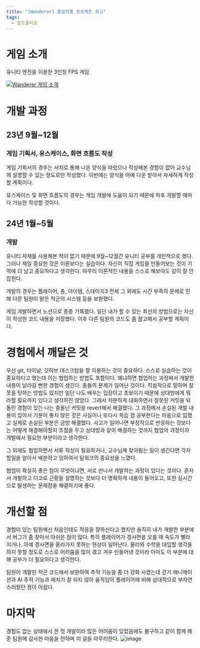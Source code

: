 ```yaml
---
title: "[Wanderer] 졸업작품 프로젝트 회고"
tags:
  - 포트폴리오
---
```


# 게임 소개
유니티 엔진을 이용한 3인칭 FPS 게임

[![Wanderer 게임 소개](https://img.youtube.com/vi/ID4E6PL9TLo/0.jpg)](https://www.youtube.com/watch?v=ID4E6PL9TLo)


# 개발 과정
## 23년 9월~12월
### 게임 기획서, 유스케이스, 화면 흐름도 작성

게임 기획서의 경우는 서치로 통해 나온 양식을 따랐으나 작성해본 경험이 없어 교수님께 설명할 수 있는 정도로만 작성했다. 
이번에는 양식을 아예 다운 받아서 자세하게 작성할 계획이다.

유스케이스 및 화면 흐름도의 경우는 게임 개발에 도움이 되기 때문에 차후 개발할 때마다 가능한 작성할 것이다.

## 24년 1월~5월
### 개발

유니티 자체를 사용해본 적이 없기 때문에 9월~12월간 유니티 공부를 개인적으로 했다.
그러나 제일 중요한 것은 이론보다는 실습이다. 
자신이 직접 게임을 만들어보는 것이 기억에 더 남고 중요하다고 생각한다.
아무리 이론적인 내용을 스스로 해보아도 감이 잘 안잡힌다.

개발의 경우는 플레이어, 총, 아이템, 스테이지3 전체 그 외에도 시간 부족의 문제로 인해 다른 팀원이 맡은 적군의 시스템 등을 보완했다.

게임 개발하면서 노션으로 종종 기록했다. 일단 내가 할 수 있는 최선의 방법으로는 자신이 작성한 코드 내용을 저장했다.
이후 다른 팀원의 코드도 좀 참고해서 공부할 계획이다.

# 경험에서 깨달은 것
우선 git, 터미널, 깃허브 데스크탑을 잘 이용하는 것이 중요하다.
스스로 실습하는 것이 중요하다고 했는데 이는 협업하는 방법도 포함이다.
왜냐하면 협업하는 과정에서 개발한 내용이 날라갈 뻔한 경험이 생긴다. 
충돌의 문제가 일어난 것이다.
직설적으로 말하며 잘못을 탓하는 방법도 있지만
일단 나도 배우는 입장이고 초보이기 때문에
상대방에게 뭐라할 필요까지 있다고 생각하진 않았다.
그래서 차분하게 대화하면서 잘못된 커밋을 되돌린 경험이 있는 나는 충돌난 커밋을 revert해서 해결했다.
그 과정에서 손실된 개발 내용이 있어서 기분이 좋지 않은 것은 사실이나
또다시 복습 겸 공부한다는 마음으로 임했고 실제로 손실된 부분은 금방 해결했다.
사고가 일어나면 부정적으로 반응하는 것보다는 어떻게 해결해야할지 초점을 두고 
상대방과 같이 해결하는 것까지 협업의 과정이자 개발에서 필요한 부분이라고 생각한다.

그 외에도 협업하면서 서류 작성이 필요하거나, 교수님께 찾아뵙는 일이 생긴다면
각자 할일을 알아서 배분하고 임하여서 팀워크의 중요성을 느꼈다. 

협업이 확실히 좋은 점이 무엇이냐면, 서로 만나서 개발하는 과정이 있다는 것이다.
혼자서 개발하고 디코로 근황을 설명하는 것보다
더 명확하게 내용이 들어오고, 또한 실시간으로 발생하는 문제점을 해결하기에 좋다.

# 개선할 점

경험이 있는 팀원께선 처음인데도 적응을 잘하신다고 했지만
솔직히 내가 개발한 부분에서 버그가 좀 잦아서 아쉬운 점이 많다.
특히 플레이어가 경사면을 오를 때 속도가 빨라지거나, 
아예 경사면을 올라가지 못하는 현상이 일어난다.
물리와 수학을 대입할 생각을 하지 못할 정도로
스스로 어려움을 많이 겪고 겨우 만들어낸 것이라
아마도 이 부분에 대해 공부가 더 필요하다고 생각한다.

팀원이 개발한 적군 코드에서 보완하여 추적 기능을 좀 더 강화 시켰는데
걷기 애니메이션과 AI 추적 기능과 매치가 잘 되지 않아
움직임이 플레이어에 비해 상대적으로 부자연스러웠던 점이 아쉽다.

# 마지막

경험도 없는 상태에서 한 첫 개발이라 많은 어려움이 있었음에도 불구하고 같이 함께 해준 팀원께 감사한 마음을 전하며 이 글을 마무리한다.
![image](https://github.com/doyeonghyun/doyeonghyun.github.io/assets/68155575/1ee6ea83-c209-4cf9-9d0d-0f57e3419bf6)


